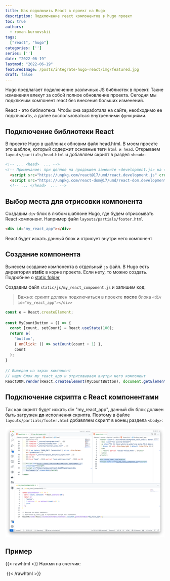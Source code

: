```yaml
---
title: Как подключить React в проект на Hugo
description: Подключение react компонентов в hugo проект
toc: true
authors:
  - roman-kurnovskii
tags:
  ["react", "hugo"]
categories: ['']
series: ['']
date: "2022-06-19"
lastmod: "2022-06-19"
featuredImage: /posts/integrate-hugo-react/img/featured.jpg
draft: false
---
```


Hugo предлагает подключение различных JS библиотек в проект. Такие изменения влекут за собой полное обновление проекта.
Сегодня мы подключим компонент react без внесения больших изменений.

React - это библиотека. Чтобы она заработала на сайте, необходимо ее подклчюить, а далее воспользоваться внутренними функциями.

## Подключение библиотеки React
В проекте Hugo в шаблонах обновим файл head.html. В моем проекте это шаблон, который содержит основные теги `html и head`.
Открываем `layouts/partials/head.html` и добавляем скрипт в раздел `<head>`:

```html
<!-- ... <head>  ... -->
<!-- Примечание: при деплое на продакшен замените «development.js» на «production.min.js» -->
  <script src="https://unpkg.com/react@17/umd/react.development.js" crossorigin></script>
  <script src="https://unpkg.com/react-dom@17/umd/react-dom.development.js" crossorigin></script>
  <!-- ... </head>  ... -->
```

## Выбор места для отрисовки компонента

Создадим `div` блок в любом шаблоне Hugo, где будем отрисоывать React компонент.
Например файл `layouts/partials/footer.html`

```html
<div id="my_react_app"></div>
```
React будет искать данный блок и отрисует внутри него компонент

## Создание компонента
Вынесем создание компонента в отдельный `js` файл. В Hugo есть директория **static** в корне проекта. Если нету, то можно создать. Подробнее о [static folder](https://gohugo.io/content-management/static-files/)

Создадим файл `static/js/my_react_component.js` и запишем код:
> Важно: сркипт должен подключиться в проекте **после** блока `<div id="my_react_app"></div>`

```js
const e = React.createElement;

const MyCountButton = () => {
  const [count, setCount] = React.useState(100);
  return e(
    'button',
    { onClick: () => setCount(count + 1) },
    count
  );
}

// Выведем на экран компонент
// ищем блок my_react_app и отрисовываем внутри него компонент
ReactDOM.render(React.createElement(MyCountButton), document.getElementById("my_react_app"));
```

## Подключение скрипта с React компонентами

Так как скрипт будет искать div "my_react_app", данный div блок должен быть загружен **до** исполнения скрипта. Поэтому в файле `layouts/partials/footer.html` добавляем скрипт в конец раздела `<body>`:

![](img/01.png)

## Пример

{{< rawhtml >}}
  Нажми на счетчик:
  <div id="my_react_app" style="display:inline-block"  class='inline-block bg-tertiary-bg text-sm rounded px-3 py-1 my-1 me-2 hover:text-eureka' ></div>
  <script>
    const e = React.createElement;

const MyCountButton = () => {
  const [count, setCount] = React.useState(Math.round(Math.random() * 100));
  return e(
    'button',
    { onClick: () => setCount(count + 1) },
    count
  );
}

// Выведем на экран компонент
// ищем блок my_react_app и отрисовываем внутри него компонент
ReactDOM.render(React.createElement(MyCountButton), document.getElementById("my_react_app"));
</script>
{{< /rawhtml >}}


